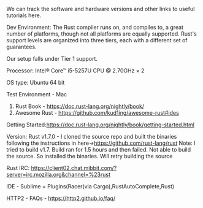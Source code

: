 We can track the software and hardware versions and other links to useful tutorials here.

Dev Environment:
The Rust compiler runs on, and compiles to, a great number of platforms, though not all platforms are equally supported. Rust's support levels are organized into three tiers, each with a different set of guarantees.

Our setup falls under Tier 1 support.

Processor: Intel® Core™ i5-5257U CPU @ 2.70GHz × 2

OS type: Ubuntu 64 bit


Test Environment - Mac

1. Rust Book - https://doc.rust-lang.org/nightly/book/
2. Awesome Rust - https://github.com/kud1ing/awesome-rust#ides

Getting Started:https://doc.rust-lang.org/nightly/book/getting-started.html

Version: Rust v1.7.0 - I cloned the source repo and built the binaries following the instructions in here->https://github.com/rust-lang/rust
Note: I tried to build v1.7. Build ran for 1.5 hours and then failed.
Not able to build the source. So installed the binaries. Will retry building the source

Rust IRC: https://client02.chat.mibbit.com/?server=irc.mozilla.org&channel=%23rust

IDE - Sublime + Plugins(Racer(via Cargo),RustAutoComplete,Rust)

HTTP2 - FAQs - https://http2.github.io/faq/
